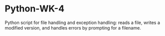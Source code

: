 # Python-WK-4
Python script for file handling and exception handling: reads a file, writes a modified version, and handles errors by prompting for a filename.
